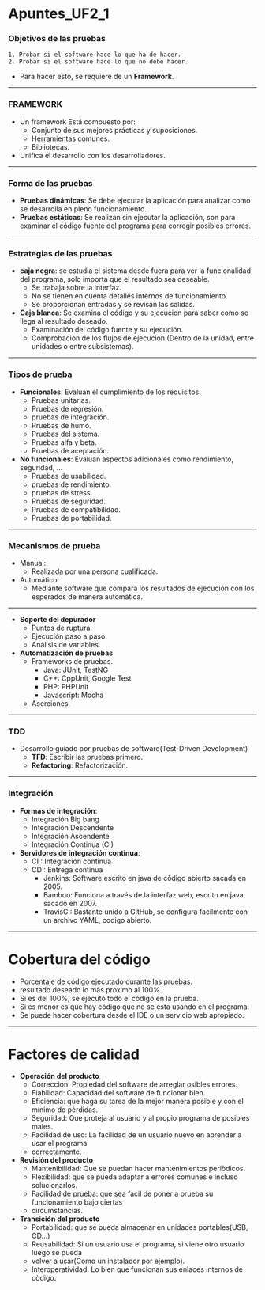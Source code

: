 # Apuntes_UF2_1
### Objetivos de las pruebas
    1. Probar si el software hace lo que ha de hacer.
    2. Probar si el software hace lo que no debe hacer.
- Para hacer esto, se requiere de un **Framework**.
---
### FRAMEWORK
- Un framework Está compuesto por: 
    - Conjunto de sus mejores prácticas y suposiciones.
    - Herramientas comunes.
    - Bibliotecas.
- Unifica el desarrollo con los desarrolladores.
---
### Forma de las pruebas
- **Pruebas dinámicas**: Se debe ejecutar la aplicación para analizar como se desarrolla en pleno funcionamiento.
- **Pruebas estáticas**: Se realizan sin ejecutar la aplicación, son para examinar el código fuente del programa para corregir posibles errores.
---
### Estrategias de las pruebas
- **caja negra**: se estudia el sistema desde fuera para ver la funcionalidad del programa, solo importa que el resultado sea deseable.
    - Se trabaja sobre la interfaz.
    - No se tienen en cuenta detalles internos de funcionamiento.
    - Se proporcionan entradas y se revisan las salidas.
-  **Caja blanca**: Se examina el código y su ejecucion para saber como se llega al resultado deseado.
    - Examinación del código fuente y su ejecución.
    - Comprobacion de los flujos de ejecución.(Dentro de la unidad, entre unidades o entre subsistemas).
---
### Tipos de prueba
- **Funcionales**: Evaluan el cumplimiento de los requisitos.
    - Pruebas unitarias.
    - Pruebas de regresión.
    - pruebas de integración.
    - Pruebas de humo.
    - Pruebas del sistema.
    - Pruebas alfa y beta.
    - Pruebas de aceptación.
- **No funcionales**: Evaluan aspectos adicionales como rendimiento, seguridad, ...
    - Pruebas de usabilidad.
    - pruebas de rendimiento.
    - pruebas de stress.
    - Pruebas de seguridad.
    - Pruebas de compatibilidad.
    - Pruebas de portabilidad.
---
### Mecanismos de prueba
- Manual:
    - Realizada por una persona cualificada.
- Automático:
    - Mediante software que compara los resultados de ejecución con los esperados de manera automática.
---
- **Soporte del depurador**
    - Puntos de ruptura.
    - Ejecución paso a paso.
    - Análisis de variables.
- **Automatización de pruebas**
    - Frameworks de pruebas.
        - Java: JUnit, TestNG
        - C++: CppUnit, Google Test
        - PHP: PHPUnit
        - Javascript: Mocha
    - Aserciones.
---
### TDD
- Desarrollo guiado por pruebas de software(Test-Driven Development)
    - **TFD**: Escribir las pruebas primero.
    - **Refactoring**: Refactorización.
---
### Integración
- **Formas de integración**:
    - Integración Big bang
    - Integración Descendente
    - Integración Ascendente
    - Integración Continua (CI)
- **Servidores de integración continua**:
    - CI : Integración continua
    - CD : Entrega continua
        - Jenkins: Software escrito en java de còdigo abierto sacada en 2005.
        - Bamboo: Funciona a través de la interfaz web, escrito en java, sacado en 2007.
        - TravisCI: Bastante unido a GitHub, se configura facilmente con un archivo YAML, codigo abierto.
---
# Cobertura del código
- Porcentaje de código ejecutado durante las pruebas.
- resultado deseado lo más proximo al 100%.
- Si es del 100%, se ejecutó todo el código en la prueba.
- Si es menor es que hay código que no se esta usando en el programa.
- Se puede hacer cobertura desde el IDE o un servicio web apropiado.
---
# Factores de calidad
- **Operación del producto**
    - Corrección: Propiedad del software de arreglar osibles errores.
    - Fiabilidad: Capacidad del software de funcionar bien.
    - Eficiencia: que haga su tarea de la mejor manera posible y con el mínimo de pèrdidas.
    - Seguridad: Que proteja al usuario y al propio programa de posibles males.
    - Facilidad de uso: La facilidad de un usuario nuevo en aprender a usar el programa
    - correctamente.
- **Revisión del producto**
    - Mantenibilidad: Que se puedan hacer mantenimientos periòdicos.
    - Flexibilidad: que se pueda adaptar a errores comunes e incluso solucionarlos.
    - Facilidad de prueba: que sea facil de poner a prueba su funcionamiento bajo ciertas
    - circumstancias.
- **Transición del producto**
    - Portabilidad: que se pueda almacenar en unidades portables(USB, CD...)
    - Reusabilidad: Si un usuario usa el programa, si viene otro usuario luego se pueda
    - volver a usar(Como un instalador por ejemplo).
    - Interoperatividad: Lo bien que funcionan sus enlaces internos de còdigo.
